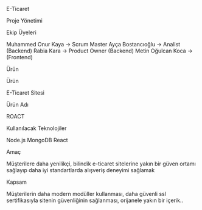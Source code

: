 E-Ticaret

Proje Yönetimi

Ekip Üyeleri

Muhammed Onur Kaya -> Scrum Master
Ayça Bostancıoğlu -> Analist (Backend)
Rabia Kara -> Product Owner (Backend)
Metin Oğulcan Koca -> (Frontend)


Ürün

Ürün

E-Ticaret Sitesi


Ürün Adı

ROACT


Kullanılacak Teknolojiler

Node.js
MongoDB
React


Amaç

Müşterilere daha yenilikçi, bilindik e-ticaret sitelerine yakın bir güven ortamı sağlayıp daha iyi standartlarda alışveriş deneyimi sağlamak


Kapsam

Müşterilerin daha modern modüller kullanması, daha güvenli ssl sertifikasıyla sitenin güvenliğinin sağlanması, orijanele yakın bir içerik..

